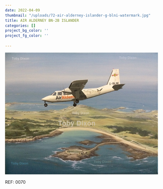 ```yaml
---
date: 2022-04-09
thumbnail: "/uploads/72-air-alderney-islander-g-blni-watermark.jpg"
title: AIR ALDERNEY BN-2B ISLANDER
categories: []
project_bg_color: ''
project_fg_color: ''

---
```

![](/uploads/72-air-alderney-islander-g-blni-watermark.jpg)

REF: 0070